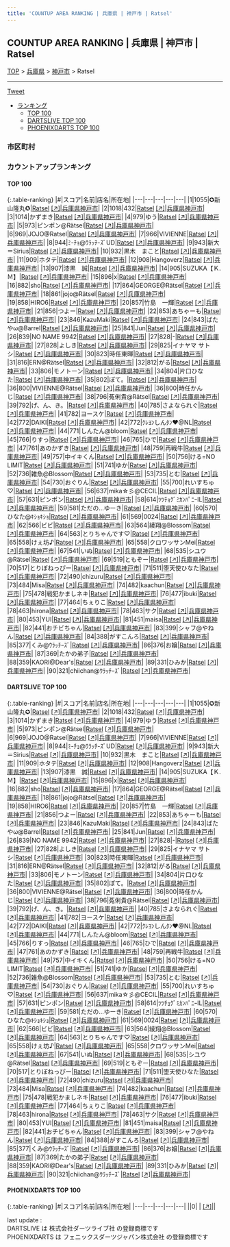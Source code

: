 ```yaml
---
title: 'COUNTUP AREA RANKING | 兵庫県 | 神戸市 | Ratsel'
---
```

## COUNTUP AREA RANKING | 兵庫県 | 神戸市 | Ratsel

[TOP](/darts/rank/) > [兵庫県](/darts/rank/兵庫県/) > [神戸市](/darts/rank/兵庫県/神戸市/) > Ratsel

___

<a href="https://twitter.com/share?ref_src=twsrc%5Etfw" data-text="COUNTUP AREA RANKING | 兵庫県神戸市Ratsel" class="twitter-share-button" data-hashtags="DARTSLIVE,PHOENIXDARTS,darts,ダーツ" data-show-count="false">Tweet</a>

* [ランキング](#カウントアップランキング)
    * [TOP 100](#top-100)
    * [DARTSLIVE TOP 100](#dartslive-top-100)
    * [PHOENIXDARTS TOP 100](#phoenixdarts-top-100)

### 市区町村

<ul>

</ul>

### カウントアップランキング

#### TOP 100



{:.table-ranking}
|#|スコア|名前|店名|所在地|
|---|---|---|---|---|
|1|1055|<span class="rank-name-dl">✪新山隆丸✪</span>|<a href="/darts/rank/shops/9cc5c64fe7e21275774c926eb736cb5a.html">Ratsel</a> <a href="https://search.dartslive.com/jp/shop/9cc5c64fe7e21275774c926eb736cb5a">[↗]</a>|<a href="/darts/rank/兵庫県/神戸市">兵庫県神戸市</a>|
|2|1018|<span class="rank-name-dl">432</span>|<a href="/darts/rank/shops/9cc5c64fe7e21275774c926eb736cb5a.html">Ratsel</a> <a href="https://search.dartslive.com/jp/shop/9cc5c64fe7e21275774c926eb736cb5a">[↗]</a>|<a href="/darts/rank/兵庫県/神戸市">兵庫県神戸市</a>|
|3|1014|<span class="rank-name-dl">かずまき</span>|<a href="/darts/rank/shops/9cc5c64fe7e21275774c926eb736cb5a.html">Ratsel</a> <a href="https://search.dartslive.com/jp/shop/9cc5c64fe7e21275774c926eb736cb5a">[↗]</a>|<a href="/darts/rank/兵庫県/神戸市">兵庫県神戸市</a>|
|4|979|<span class="rank-name-dl">ゆう</span>|<a href="/darts/rank/shops/9cc5c64fe7e21275774c926eb736cb5a.html">Ratsel</a> <a href="https://search.dartslive.com/jp/shop/9cc5c64fe7e21275774c926eb736cb5a">[↗]</a>|<a href="/darts/rank/兵庫県/神戸市">兵庫県神戸市</a>|
|5|973|<span class="rank-name-dl">ピンポン@Rätsel</span>|<a href="/darts/rank/shops/9cc5c64fe7e21275774c926eb736cb5a.html">Ratsel</a> <a href="https://search.dartslive.com/jp/shop/9cc5c64fe7e21275774c926eb736cb5a">[↗]</a>|<a href="/darts/rank/兵庫県/神戸市">兵庫県神戸市</a>|
|6|969|<span class="rank-name-dl">JOJO@Ratsel</span>|<a href="/darts/rank/shops/9cc5c64fe7e21275774c926eb736cb5a.html">Ratsel</a> <a href="https://search.dartslive.com/jp/shop/9cc5c64fe7e21275774c926eb736cb5a">[↗]</a>|<a href="/darts/rank/兵庫県/神戸市">兵庫県神戸市</a>|
|7|966|<span class="rank-name-dl">VIVIENNE</span>|<a href="/darts/rank/shops/9cc5c64fe7e21275774c926eb736cb5a.html">Ratsel</a> <a href="https://search.dartslive.com/jp/shop/9cc5c64fe7e21275774c926eb736cb5a">[↗]</a>|<a href="/darts/rank/兵庫県/神戸市">兵庫県神戸市</a>|
|8|944|<span class="rank-name-dl">ﾐ-ﾁｮ@ｳﾗｯﾁ-ｽﾞUD</span>|<a href="/darts/rank/shops/9cc5c64fe7e21275774c926eb736cb5a.html">Ratsel</a> <a href="https://search.dartslive.com/jp/shop/9cc5c64fe7e21275774c926eb736cb5a">[↗]</a>|<a href="/darts/rank/兵庫県/神戸市">兵庫県神戸市</a>|
|9|943|<span class="rank-name-dl">新大＝Sirius</span>|<a href="/darts/rank/shops/9cc5c64fe7e21275774c926eb736cb5a.html">Ratsel</a> <a href="https://search.dartslive.com/jp/shop/9cc5c64fe7e21275774c926eb736cb5a">[↗]</a>|<a href="/darts/rank/兵庫県/神戸市">兵庫県神戸市</a>|
|10|932|<span class="rank-name-dl">黒木　まこと</span>|<a href="/darts/rank/shops/9cc5c64fe7e21275774c926eb736cb5a.html">Ratsel</a> <a href="https://search.dartslive.com/jp/shop/9cc5c64fe7e21275774c926eb736cb5a">[↗]</a>|<a href="/darts/rank/兵庫県/神戸市">兵庫県神戸市</a>|
|11|909|<span class="rank-name-dl">ホタテ</span>|<a href="/darts/rank/shops/9cc5c64fe7e21275774c926eb736cb5a.html">Ratsel</a> <a href="https://search.dartslive.com/jp/shop/9cc5c64fe7e21275774c926eb736cb5a">[↗]</a>|<a href="/darts/rank/兵庫県/神戸市">兵庫県神戸市</a>|
|12|908|<span class="rank-name-dl">Hangoverz</span>|<a href="/darts/rank/shops/9cc5c64fe7e21275774c926eb736cb5a.html">Ratsel</a> <a href="https://search.dartslive.com/jp/shop/9cc5c64fe7e21275774c926eb736cb5a">[↗]</a>|<a href="/darts/rank/兵庫県/神戸市">兵庫県神戸市</a>|
|13|907|<span class="rank-name-dl">漆黒　誠</span>|<a href="/darts/rank/shops/9cc5c64fe7e21275774c926eb736cb5a.html">Ratsel</a> <a href="https://search.dartslive.com/jp/shop/9cc5c64fe7e21275774c926eb736cb5a">[↗]</a>|<a href="/darts/rank/兵庫県/神戸市">兵庫県神戸市</a>|
|14|905|<span class="rank-name-dl">SUZUKA【Ｋ.Ｍ】</span>|<a href="/darts/rank/shops/9cc5c64fe7e21275774c926eb736cb5a.html">Ratsel</a> <a href="https://search.dartslive.com/jp/shop/9cc5c64fe7e21275774c926eb736cb5a">[↗]</a>|<a href="/darts/rank/兵庫県/神戸市">兵庫県神戸市</a>|
|15|896|<span class="rank-name-dl">x</span>|<a href="/darts/rank/shops/9cc5c64fe7e21275774c926eb736cb5a.html">Ratsel</a> <a href="https://search.dartslive.com/jp/shop/9cc5c64fe7e21275774c926eb736cb5a">[↗]</a>|<a href="/darts/rank/兵庫県/神戸市">兵庫県神戸市</a>|
|16|882|<span class="rank-name-dl">sho</span>|<a href="/darts/rank/shops/9cc5c64fe7e21275774c926eb736cb5a.html">Ratsel</a> <a href="https://search.dartslive.com/jp/shop/9cc5c64fe7e21275774c926eb736cb5a">[↗]</a>|<a href="/darts/rank/兵庫県/神戸市">兵庫県神戸市</a>|
|17|864|<span class="rank-name-dl">GEORGE@Rätsel</span>|<a href="/darts/rank/shops/9cc5c64fe7e21275774c926eb736cb5a.html">Ratsel</a> <a href="https://search.dartslive.com/jp/shop/9cc5c64fe7e21275774c926eb736cb5a">[↗]</a>|<a href="/darts/rank/兵庫県/神戸市">兵庫県神戸市</a>|
|18|861|<span class="rank-name-dl">jojo@Rätsel</span>|<a href="/darts/rank/shops/9cc5c64fe7e21275774c926eb736cb5a.html">Ratsel</a> <a href="https://search.dartslive.com/jp/shop/9cc5c64fe7e21275774c926eb736cb5a">[↗]</a>|<a href="/darts/rank/兵庫県/神戸市">兵庫県神戸市</a>|
|19|858|<span class="rank-name-dl">HIRO6</span>|<a href="/darts/rank/shops/9cc5c64fe7e21275774c926eb736cb5a.html">Ratsel</a> <a href="https://search.dartslive.com/jp/shop/9cc5c64fe7e21275774c926eb736cb5a">[↗]</a>|<a href="/darts/rank/兵庫県/神戸市">兵庫県神戸市</a>|
|20|857|<span class="rank-name-dl">竹島　一輝</span>|<a href="/darts/rank/shops/9cc5c64fe7e21275774c926eb736cb5a.html">Ratsel</a> <a href="https://search.dartslive.com/jp/shop/9cc5c64fe7e21275774c926eb736cb5a">[↗]</a>|<a href="/darts/rank/兵庫県/神戸市">兵庫県神戸市</a>|
|21|856|<span class="rank-name-dl">つよー</span>|<a href="/darts/rank/shops/9cc5c64fe7e21275774c926eb736cb5a.html">Ratsel</a> <a href="https://search.dartslive.com/jp/shop/9cc5c64fe7e21275774c926eb736cb5a">[↗]</a>|<a href="/darts/rank/兵庫県/神戸市">兵庫県神戸市</a>|
|22|853|<span class="rank-name-dl">あちゃーも</span>|<a href="/darts/rank/shops/9cc5c64fe7e21275774c926eb736cb5a.html">Ratsel</a> <a href="https://search.dartslive.com/jp/shop/9cc5c64fe7e21275774c926eb736cb5a">[↗]</a>|<a href="/darts/rank/兵庫県/神戸市">兵庫県神戸市</a>|
|23|846|<span class="rank-name-dl">KazuMaki</span>|<a href="/darts/rank/shops/9cc5c64fe7e21275774c926eb736cb5a.html">Ratsel</a> <a href="https://search.dartslive.com/jp/shop/9cc5c64fe7e21275774c926eb736cb5a">[↗]</a>|<a href="/darts/rank/兵庫県/神戸市">兵庫県神戸市</a>|
|24|843|<span class="rank-name-dl">ばたやω@Barrel</span>|<a href="/darts/rank/shops/9cc5c64fe7e21275774c926eb736cb5a.html">Ratsel</a> <a href="https://search.dartslive.com/jp/shop/9cc5c64fe7e21275774c926eb736cb5a">[↗]</a>|<a href="/darts/rank/兵庫県/神戸市">兵庫県神戸市</a>|
|25|841|<span class="rank-name-dl">Jun</span>|<a href="/darts/rank/shops/9cc5c64fe7e21275774c926eb736cb5a.html">Ratsel</a> <a href="https://search.dartslive.com/jp/shop/9cc5c64fe7e21275774c926eb736cb5a">[↗]</a>|<a href="/darts/rank/兵庫県/神戸市">兵庫県神戸市</a>|
|26|839|<span class="rank-name-dl">NO NAME 9942</span>|<a href="/darts/rank/shops/9cc5c64fe7e21275774c926eb736cb5a.html">Ratsel</a> <a href="https://search.dartslive.com/jp/shop/9cc5c64fe7e21275774c926eb736cb5a">[↗]</a>|<a href="/darts/rank/兵庫県/神戸市">兵庫県神戸市</a>|
|27|828|<span class="rank-name-dl">-</span>|<a href="/darts/rank/shops/9cc5c64fe7e21275774c926eb736cb5a.html">Ratsel</a> <a href="https://search.dartslive.com/jp/shop/9cc5c64fe7e21275774c926eb736cb5a">[↗]</a>|<a href="/darts/rank/兵庫県/神戸市">兵庫県神戸市</a>|
|27|828|<span class="rank-name-dl">よしき</span>|<a href="/darts/rank/shops/9cc5c64fe7e21275774c926eb736cb5a.html">Ratsel</a> <a href="https://search.dartslive.com/jp/shop/9cc5c64fe7e21275774c926eb736cb5a">[↗]</a>|<a href="/darts/rank/兵庫県/神戸市">兵庫県神戸市</a>|
|29|825|<span class="rank-name-dl">イナヤマ サトシ</span>|<a href="/darts/rank/shops/9cc5c64fe7e21275774c926eb736cb5a.html">Ratsel</a> <a href="https://search.dartslive.com/jp/shop/9cc5c64fe7e21275774c926eb736cb5a">[↗]</a>|<a href="/darts/rank/兵庫県/神戸市">兵庫県神戸市</a>|
|30|823|<span class="rank-name-dl">時任東暉</span>|<a href="/darts/rank/shops/9cc5c64fe7e21275774c926eb736cb5a.html">Ratsel</a> <a href="https://search.dartslive.com/jp/shop/9cc5c64fe7e21275774c926eb736cb5a">[↗]</a>|<a href="/darts/rank/兵庫県/神戸市">兵庫県神戸市</a>|
|31|816|<span class="rank-name-dl">ERN@Rätsel</span>|<a href="/darts/rank/shops/9cc5c64fe7e21275774c926eb736cb5a.html">Ratsel</a> <a href="https://search.dartslive.com/jp/shop/9cc5c64fe7e21275774c926eb736cb5a">[↗]</a>|<a href="/darts/rank/兵庫県/神戸市">兵庫県神戸市</a>|
|32|812|<span class="rank-name-dl">がる</span>|<a href="/darts/rank/shops/9cc5c64fe7e21275774c926eb736cb5a.html">Ratsel</a> <a href="https://search.dartslive.com/jp/shop/9cc5c64fe7e21275774c926eb736cb5a">[↗]</a>|<a href="/darts/rank/兵庫県/神戸市">兵庫県神戸市</a>|
|33|806|<span class="rank-name-dl">モノトーン</span>|<a href="/darts/rank/shops/9cc5c64fe7e21275774c926eb736cb5a.html">Ratsel</a> <a href="https://search.dartslive.com/jp/shop/9cc5c64fe7e21275774c926eb736cb5a">[↗]</a>|<a href="/darts/rank/兵庫県/神戸市">兵庫県神戸市</a>|
|34|804|<span class="rank-name-dl">片口ひなた</span>|<a href="/darts/rank/shops/9cc5c64fe7e21275774c926eb736cb5a.html">Ratsel</a> <a href="https://search.dartslive.com/jp/shop/9cc5c64fe7e21275774c926eb736cb5a">[↗]</a>|<a href="/darts/rank/兵庫県/神戸市">兵庫県神戸市</a>|
|35|802|<span class="rank-name-dl">ぽて。</span>|<a href="/darts/rank/shops/9cc5c64fe7e21275774c926eb736cb5a.html">Ratsel</a> <a href="https://search.dartslive.com/jp/shop/9cc5c64fe7e21275774c926eb736cb5a">[↗]</a>|<a href="/darts/rank/兵庫県/神戸市">兵庫県神戸市</a>|
|36|800|<span class="rank-name-dl">VIVIENNE@Rätsel</span>|<a href="/darts/rank/shops/9cc5c64fe7e21275774c926eb736cb5a.html">Ratsel</a> <a href="https://search.dartslive.com/jp/shop/9cc5c64fe7e21275774c926eb736cb5a">[↗]</a>|<a href="/darts/rank/兵庫県/神戸市">兵庫県神戸市</a>|
|36|800|<span class="rank-name-dl">時任かんじ</span>|<a href="/darts/rank/shops/9cc5c64fe7e21275774c926eb736cb5a.html">Ratsel</a> <a href="https://search.dartslive.com/jp/shop/9cc5c64fe7e21275774c926eb736cb5a">[↗]</a>|<a href="/darts/rank/兵庫県/神戸市">兵庫県神戸市</a>|
|38|796|<span class="rank-name-dl">菟俐貴@Rätsel</span>|<a href="/darts/rank/shops/9cc5c64fe7e21275774c926eb736cb5a.html">Ratsel</a> <a href="https://search.dartslive.com/jp/shop/9cc5c64fe7e21275774c926eb736cb5a">[↗]</a>|<a href="/darts/rank/兵庫県/神戸市">兵庫県神戸市</a>|
|39|792|<span class="rank-name-dl">げ、ん、き。</span>|<a href="/darts/rank/shops/9cc5c64fe7e21275774c926eb736cb5a.html">Ratsel</a> <a href="https://search.dartslive.com/jp/shop/9cc5c64fe7e21275774c926eb736cb5a">[↗]</a>|<a href="/darts/rank/兵庫県/神戸市">兵庫県神戸市</a>|
|40|785|<span class="rank-name-dl">さよなられぐ</span>|<a href="/darts/rank/shops/9cc5c64fe7e21275774c926eb736cb5a.html">Ratsel</a> <a href="https://search.dartslive.com/jp/shop/9cc5c64fe7e21275774c926eb736cb5a">[↗]</a>|<a href="/darts/rank/兵庫県/神戸市">兵庫県神戸市</a>|
|41|782|<span class="rank-name-dl">ヨースケ</span>|<a href="/darts/rank/shops/9cc5c64fe7e21275774c926eb736cb5a.html">Ratsel</a> <a href="https://search.dartslive.com/jp/shop/9cc5c64fe7e21275774c926eb736cb5a">[↗]</a>|<a href="/darts/rank/兵庫県/神戸市">兵庫県神戸市</a>|
|42|772|<span class="rank-name-dl">DAIKI</span>|<a href="/darts/rank/shops/9cc5c64fe7e21275774c926eb736cb5a.html">Ratsel</a> <a href="https://search.dartslive.com/jp/shop/9cc5c64fe7e21275774c926eb736cb5a">[↗]</a>|<a href="/darts/rank/兵庫県/神戸市">兵庫県神戸市</a>|
|42|772|<span class="rank-name-dl">ｸﾚﾖﾝしんﾀﾝ♥@NL</span>|<a href="/darts/rank/shops/9cc5c64fe7e21275774c926eb736cb5a.html">Ratsel</a> <a href="https://search.dartslive.com/jp/shop/9cc5c64fe7e21275774c926eb736cb5a">[↗]</a>|<a href="/darts/rank/兵庫県/神戸市">兵庫県神戸市</a>|
|44|771|<span class="rank-name-dl">しんたん@bloom</span>|<a href="/darts/rank/shops/9cc5c64fe7e21275774c926eb736cb5a.html">Ratsel</a> <a href="https://search.dartslive.com/jp/shop/9cc5c64fe7e21275774c926eb736cb5a">[↗]</a>|<a href="/darts/rank/兵庫県/神戸市">兵庫県神戸市</a>|
|45|766|<span class="rank-name-dl">りすっ</span>|<a href="/darts/rank/shops/9cc5c64fe7e21275774c926eb736cb5a.html">Ratsel</a> <a href="https://search.dartslive.com/jp/shop/9cc5c64fe7e21275774c926eb736cb5a">[↗]</a>|<a href="/darts/rank/兵庫県/神戸市">兵庫県神戸市</a>|
|46|765|<span class="rank-name-dl">ひで</span>|<a href="/darts/rank/shops/9cc5c64fe7e21275774c926eb736cb5a.html">Ratsel</a> <a href="https://search.dartslive.com/jp/shop/9cc5c64fe7e21275774c926eb736cb5a">[↗]</a>|<a href="/darts/rank/兵庫県/神戸市">兵庫県神戸市</a>|
|47|761|<span class="rank-name-dl">あのかずき</span>|<a href="/darts/rank/shops/9cc5c64fe7e21275774c926eb736cb5a.html">Ratsel</a> <a href="https://search.dartslive.com/jp/shop/9cc5c64fe7e21275774c926eb736cb5a">[↗]</a>|<a href="/darts/rank/兵庫県/神戸市">兵庫県神戸市</a>|
|48|759|<span class="rank-name-dl">再戦牛</span>|<a href="/darts/rank/shops/9cc5c64fe7e21275774c926eb736cb5a.html">Ratsel</a> <a href="https://search.dartslive.com/jp/shop/9cc5c64fe7e21275774c926eb736cb5a">[↗]</a>|<a href="/darts/rank/兵庫県/神戸市">兵庫県神戸市</a>|
|49|757|<span class="rank-name-dl">中イキくん</span>|<a href="/darts/rank/shops/9cc5c64fe7e21275774c926eb736cb5a.html">Ratsel</a> <a href="https://search.dartslive.com/jp/shop/9cc5c64fe7e21275774c926eb736cb5a">[↗]</a>|<a href="/darts/rank/兵庫県/神戸市">兵庫県神戸市</a>|
|50|756|<span class="rank-name-dl">ける=NO LIMIT</span>|<a href="/darts/rank/shops/9cc5c64fe7e21275774c926eb736cb5a.html">Ratsel</a> <a href="https://search.dartslive.com/jp/shop/9cc5c64fe7e21275774c926eb736cb5a">[↗]</a>|<a href="/darts/rank/兵庫県/神戸市">兵庫県神戸市</a>|
|51|741|<span class="rank-name-dl">ゆか</span>|<a href="/darts/rank/shops/9cc5c64fe7e21275774c926eb736cb5a.html">Ratsel</a> <a href="https://search.dartslive.com/jp/shop/9cc5c64fe7e21275774c926eb736cb5a">[↗]</a>|<a href="/darts/rank/兵庫県/神戸市">兵庫県神戸市</a>|
|52|736|<span class="rank-name-dl">雑魚@Blossom</span>|<a href="/darts/rank/shops/9cc5c64fe7e21275774c926eb736cb5a.html">Ratsel</a> <a href="https://search.dartslive.com/jp/shop/9cc5c64fe7e21275774c926eb736cb5a">[↗]</a>|<a href="/darts/rank/兵庫県/神戸市">兵庫県神戸市</a>|
|53|735|<span class="rank-name-dl">とむ</span>|<a href="/darts/rank/shops/9cc5c64fe7e21275774c926eb736cb5a.html">Ratsel</a> <a href="https://search.dartslive.com/jp/shop/9cc5c64fe7e21275774c926eb736cb5a">[↗]</a>|<a href="/darts/rank/兵庫県/神戸市">兵庫県神戸市</a>|
|54|730|<span class="rank-name-dl">おぐりん</span>|<a href="/darts/rank/shops/9cc5c64fe7e21275774c926eb736cb5a.html">Ratsel</a> <a href="https://search.dartslive.com/jp/shop/9cc5c64fe7e21275774c926eb736cb5a">[↗]</a>|<a href="/darts/rank/兵庫県/神戸市">兵庫県神戸市</a>|
|55|700|<span class="rank-name-dl">れいすちゅ♡</span>|<a href="/darts/rank/shops/9cc5c64fe7e21275774c926eb736cb5a.html">Ratsel</a> <a href="https://search.dartslive.com/jp/shop/9cc5c64fe7e21275774c926eb736cb5a">[↗]</a>|<a href="/darts/rank/兵庫県/神戸市">兵庫県神戸市</a>|
|56|637|<span class="rank-name-dl">mika☆彡@CECIL</span>|<a href="/darts/rank/shops/9cc5c64fe7e21275774c926eb736cb5a.html">Ratsel</a> <a href="https://search.dartslive.com/jp/shop/9cc5c64fe7e21275774c926eb736cb5a">[↗]</a>|<a href="/darts/rank/兵庫県/神戸市">兵庫県神戸市</a>|
|57|631|<span class="rank-name-dl">ピンポン</span>|<a href="/darts/rank/shops/9cc5c64fe7e21275774c926eb736cb5a.html">Ratsel</a> <a href="https://search.dartslive.com/jp/shop/9cc5c64fe7e21275774c926eb736cb5a">[↗]</a>|<a href="/darts/rank/兵庫県/神戸市">兵庫県神戸市</a>|
|58|614|<span class="rank-name-dl">ﾂﾂﾁｮｸﾞﾐｶﾝﾊﾟﾆｰIL</span>|<a href="/darts/rank/shops/9cc5c64fe7e21275774c926eb736cb5a.html">Ratsel</a> <a href="https://search.dartslive.com/jp/shop/9cc5c64fe7e21275774c926eb736cb5a">[↗]</a>|<a href="/darts/rank/兵庫県/神戸市">兵庫県神戸市</a>|
|59|581|<span class="rank-name-dl">ただの...ゆーき</span>|<a href="/darts/rank/shops/9cc5c64fe7e21275774c926eb736cb5a.html">Ratsel</a> <a href="https://search.dartslive.com/jp/shop/9cc5c64fe7e21275774c926eb736cb5a">[↗]</a>|<a href="/darts/rank/兵庫県/神戸市">兵庫県神戸市</a>|
|60|570|<span class="rank-name-dl">ひなた@ｷｼｮｷｼｮ</span>|<a href="/darts/rank/shops/9cc5c64fe7e21275774c926eb736cb5a.html">Ratsel</a> <a href="https://search.dartslive.com/jp/shop/9cc5c64fe7e21275774c926eb736cb5a">[↗]</a>|<a href="/darts/rank/兵庫県/神戸市">兵庫県神戸市</a>|
|61|569|<span class="rank-name-dl">0024</span>|<a href="/darts/rank/shops/9cc5c64fe7e21275774c926eb736cb5a.html">Ratsel</a> <a href="https://search.dartslive.com/jp/shop/9cc5c64fe7e21275774c926eb736cb5a">[↗]</a>|<a href="/darts/rank/兵庫県/神戸市">兵庫県神戸市</a>|
|62|566|<span class="rank-name-dl">ビビ</span>|<a href="/darts/rank/shops/9cc5c64fe7e21275774c926eb736cb5a.html">Ratsel</a> <a href="https://search.dartslive.com/jp/shop/9cc5c64fe7e21275774c926eb736cb5a">[↗]</a>|<a href="/darts/rank/兵庫県/神戸市">兵庫県神戸市</a>|
|63|564|<span class="rank-name-dl">綾翔@Blossom</span>|<a href="/darts/rank/shops/9cc5c64fe7e21275774c926eb736cb5a.html">Ratsel</a> <a href="https://search.dartslive.com/jp/shop/9cc5c64fe7e21275774c926eb736cb5a">[↗]</a>|<a href="/darts/rank/兵庫県/神戸市">兵庫県神戸市</a>|
|64|563|<span class="rank-name-dl">とりちゃんです♡</span>|<a href="/darts/rank/shops/9cc5c64fe7e21275774c926eb736cb5a.html">Ratsel</a> <a href="https://search.dartslive.com/jp/shop/9cc5c64fe7e21275774c926eb736cb5a">[↗]</a>|<a href="/darts/rank/兵庫県/神戸市">兵庫県神戸市</a>|
|65|558|<span class="rank-name-dl">けぇ坊♪</span>|<a href="/darts/rank/shops/9cc5c64fe7e21275774c926eb736cb5a.html">Ratsel</a> <a href="https://search.dartslive.com/jp/shop/9cc5c64fe7e21275774c926eb736cb5a">[↗]</a>|<a href="/darts/rank/兵庫県/神戸市">兵庫県神戸市</a>|
|65|558|<span class="rank-name-dl">クロワッサンMei</span>|<a href="/darts/rank/shops/9cc5c64fe7e21275774c926eb736cb5a.html">Ratsel</a> <a href="https://search.dartslive.com/jp/shop/9cc5c64fe7e21275774c926eb736cb5a">[↗]</a>|<a href="/darts/rank/兵庫県/神戸市">兵庫県神戸市</a>|
|67|541|<span class="rank-name-dl">いぬ</span>|<a href="/darts/rank/shops/9cc5c64fe7e21275774c926eb736cb5a.html">Ratsel</a> <a href="https://search.dartslive.com/jp/shop/9cc5c64fe7e21275774c926eb736cb5a">[↗]</a>|<a href="/darts/rank/兵庫県/神戸市">兵庫県神戸市</a>|
|68|535|<span class="rank-name-dl">シユウ@Rätsel</span>|<a href="/darts/rank/shops/9cc5c64fe7e21275774c926eb736cb5a.html">Ratsel</a> <a href="https://search.dartslive.com/jp/shop/9cc5c64fe7e21275774c926eb736cb5a">[↗]</a>|<a href="/darts/rank/兵庫県/神戸市">兵庫県神戸市</a>|
|69|519|<span class="rank-name-dl">ともぞー</span>|<a href="/darts/rank/shops/9cc5c64fe7e21275774c926eb736cb5a.html">Ratsel</a> <a href="https://search.dartslive.com/jp/shop/9cc5c64fe7e21275774c926eb736cb5a">[↗]</a>|<a href="/darts/rank/兵庫県/神戸市">兵庫県神戸市</a>|
|70|517|<span class="rank-name-dl">とりぼねっぴー</span>|<a href="/darts/rank/shops/9cc5c64fe7e21275774c926eb736cb5a.html">Ratsel</a> <a href="https://search.dartslive.com/jp/shop/9cc5c64fe7e21275774c926eb736cb5a">[↗]</a>|<a href="/darts/rank/兵庫県/神戸市">兵庫県神戸市</a>|
|71|511|<span class="rank-name-dl">堕天使ひなた</span>|<a href="/darts/rank/shops/9cc5c64fe7e21275774c926eb736cb5a.html">Ratsel</a> <a href="https://search.dartslive.com/jp/shop/9cc5c64fe7e21275774c926eb736cb5a">[↗]</a>|<a href="/darts/rank/兵庫県/神戸市">兵庫県神戸市</a>|
|72|490|<span class="rank-name-dl">chizuru</span>|<a href="/darts/rank/shops/9cc5c64fe7e21275774c926eb736cb5a.html">Ratsel</a> <a href="https://search.dartslive.com/jp/shop/9cc5c64fe7e21275774c926eb736cb5a">[↗]</a>|<a href="/darts/rank/兵庫県/神戸市">兵庫県神戸市</a>|
|73|484|<span class="rank-name-dl">Misa</span>|<a href="/darts/rank/shops/9cc5c64fe7e21275774c926eb736cb5a.html">Ratsel</a> <a href="https://search.dartslive.com/jp/shop/9cc5c64fe7e21275774c926eb736cb5a">[↗]</a>|<a href="/darts/rank/兵庫県/神戸市">兵庫県神戸市</a>|
|74|482|<span class="rank-name-dl">kaachun</span>|<a href="/darts/rank/shops/9cc5c64fe7e21275774c926eb736cb5a.html">Ratsel</a> <a href="https://search.dartslive.com/jp/shop/9cc5c64fe7e21275774c926eb736cb5a">[↗]</a>|<a href="/darts/rank/兵庫県/神戸市">兵庫県神戸市</a>|
|75|478|<span class="rank-name-dl">戦犯かましネキ</span>|<a href="/darts/rank/shops/9cc5c64fe7e21275774c926eb736cb5a.html">Ratsel</a> <a href="https://search.dartslive.com/jp/shop/9cc5c64fe7e21275774c926eb736cb5a">[↗]</a>|<a href="/darts/rank/兵庫県/神戸市">兵庫県神戸市</a>|
|76|477|<span class="rank-name-dl">ibuki</span>|<a href="/darts/rank/shops/9cc5c64fe7e21275774c926eb736cb5a.html">Ratsel</a> <a href="https://search.dartslive.com/jp/shop/9cc5c64fe7e21275774c926eb736cb5a">[↗]</a>|<a href="/darts/rank/兵庫県/神戸市">兵庫県神戸市</a>|
|77|464|<span class="rank-name-dl">ちぇりこ</span>|<a href="/darts/rank/shops/9cc5c64fe7e21275774c926eb736cb5a.html">Ratsel</a> <a href="https://search.dartslive.com/jp/shop/9cc5c64fe7e21275774c926eb736cb5a">[↗]</a>|<a href="/darts/rank/兵庫県/神戸市">兵庫県神戸市</a>|
|78|463|<span class="rank-name-dl">hirona</span>|<a href="/darts/rank/shops/9cc5c64fe7e21275774c926eb736cb5a.html">Ratsel</a> <a href="https://search.dartslive.com/jp/shop/9cc5c64fe7e21275774c926eb736cb5a">[↗]</a>|<a href="/darts/rank/兵庫県/神戸市">兵庫県神戸市</a>|
|78|463|<span class="rank-name-dl">サク</span>|<a href="/darts/rank/shops/9cc5c64fe7e21275774c926eb736cb5a.html">Ratsel</a> <a href="https://search.dartslive.com/jp/shop/9cc5c64fe7e21275774c926eb736cb5a">[↗]</a>|<a href="/darts/rank/兵庫県/神戸市">兵庫県神戸市</a>|
|80|453|<span class="rank-name-dl">YUI</span>|<a href="/darts/rank/shops/9cc5c64fe7e21275774c926eb736cb5a.html">Ratsel</a> <a href="https://search.dartslive.com/jp/shop/9cc5c64fe7e21275774c926eb736cb5a">[↗]</a>|<a href="/darts/rank/兵庫県/神戸市">兵庫県神戸市</a>|
|81|451|<span class="rank-name-dl">maisa</span>|<a href="/darts/rank/shops/9cc5c64fe7e21275774c926eb736cb5a.html">Ratsel</a> <a href="https://search.dartslive.com/jp/shop/9cc5c64fe7e21275774c926eb736cb5a">[↗]</a>|<a href="/darts/rank/兵庫県/神戸市">兵庫県神戸市</a>|
|82|441|<span class="rank-name-dl">おチビちゃん</span>|<a href="/darts/rank/shops/9cc5c64fe7e21275774c926eb736cb5a.html">Ratsel</a> <a href="https://search.dartslive.com/jp/shop/9cc5c64fe7e21275774c926eb736cb5a">[↗]</a>|<a href="/darts/rank/兵庫県/神戸市">兵庫県神戸市</a>|
|83|399|<span class="rank-name-dl">シャフ@やねん</span>|<a href="/darts/rank/shops/9cc5c64fe7e21275774c926eb736cb5a.html">Ratsel</a> <a href="https://search.dartslive.com/jp/shop/9cc5c64fe7e21275774c926eb736cb5a">[↗]</a>|<a href="/darts/rank/兵庫県/神戸市">兵庫県神戸市</a>|
|84|388|<span class="rank-name-dl">がすこんろ</span>|<a href="/darts/rank/shops/9cc5c64fe7e21275774c926eb736cb5a.html">Ratsel</a> <a href="https://search.dartslive.com/jp/shop/9cc5c64fe7e21275774c926eb736cb5a">[↗]</a>|<a href="/darts/rank/兵庫県/神戸市">兵庫県神戸市</a>|
|85|377|<span class="rank-name-dl">くみ@ｳﾗｯﾁｰｽﾞ</span>|<a href="/darts/rank/shops/9cc5c64fe7e21275774c926eb736cb5a.html">Ratsel</a> <a href="https://search.dartslive.com/jp/shop/9cc5c64fe7e21275774c926eb736cb5a">[↗]</a>|<a href="/darts/rank/兵庫県/神戸市">兵庫県神戸市</a>|
|86|376|<span class="rank-name-dl">お嬢</span>|<a href="/darts/rank/shops/9cc5c64fe7e21275774c926eb736cb5a.html">Ratsel</a> <a href="https://search.dartslive.com/jp/shop/9cc5c64fe7e21275774c926eb736cb5a">[↗]</a>|<a href="/darts/rank/兵庫県/神戸市">兵庫県神戸市</a>|
|87|369|<span class="rank-name-dl">たかの弟子</span>|<a href="/darts/rank/shops/9cc5c64fe7e21275774c926eb736cb5a.html">Ratsel</a> <a href="https://search.dartslive.com/jp/shop/9cc5c64fe7e21275774c926eb736cb5a">[↗]</a>|<a href="/darts/rank/兵庫県/神戸市">兵庫県神戸市</a>|
|88|359|<span class="rank-name-dl">KAORI@Dear&#x27;s</span>|<a href="/darts/rank/shops/9cc5c64fe7e21275774c926eb736cb5a.html">Ratsel</a> <a href="https://search.dartslive.com/jp/shop/9cc5c64fe7e21275774c926eb736cb5a">[↗]</a>|<a href="/darts/rank/兵庫県/神戸市">兵庫県神戸市</a>|
|89|331|<span class="rank-name-dl">ひみか</span>|<a href="/darts/rank/shops/9cc5c64fe7e21275774c926eb736cb5a.html">Ratsel</a> <a href="https://search.dartslive.com/jp/shop/9cc5c64fe7e21275774c926eb736cb5a">[↗]</a>|<a href="/darts/rank/兵庫県/神戸市">兵庫県神戸市</a>|
|90|321|<span class="rank-name-dl">chiichan@ｳﾗｯﾁｰｽﾞ</span>|<a href="/darts/rank/shops/9cc5c64fe7e21275774c926eb736cb5a.html">Ratsel</a> <a href="https://search.dartslive.com/jp/shop/9cc5c64fe7e21275774c926eb736cb5a">[↗]</a>|<a href="/darts/rank/兵庫県/神戸市">兵庫県神戸市</a>|


#### DARTSLIVE TOP 100



{:.table-ranking}
|#|スコア|名前|店名|所在地|
|---|---|---|---|---|
|1|1055|<span class="rank-name-dl">✪新山隆丸✪</span>|<a href="/darts/rank/shops/9cc5c64fe7e21275774c926eb736cb5a.html">Ratsel</a> <a href="https://search.dartslive.com/jp/shop/9cc5c64fe7e21275774c926eb736cb5a">[↗]</a>|<a href="/darts/rank/兵庫県/神戸市">兵庫県神戸市</a>|
|2|1018|<span class="rank-name-dl">432</span>|<a href="/darts/rank/shops/9cc5c64fe7e21275774c926eb736cb5a.html">Ratsel</a> <a href="https://search.dartslive.com/jp/shop/9cc5c64fe7e21275774c926eb736cb5a">[↗]</a>|<a href="/darts/rank/兵庫県/神戸市">兵庫県神戸市</a>|
|3|1014|<span class="rank-name-dl">かずまき</span>|<a href="/darts/rank/shops/9cc5c64fe7e21275774c926eb736cb5a.html">Ratsel</a> <a href="https://search.dartslive.com/jp/shop/9cc5c64fe7e21275774c926eb736cb5a">[↗]</a>|<a href="/darts/rank/兵庫県/神戸市">兵庫県神戸市</a>|
|4|979|<span class="rank-name-dl">ゆう</span>|<a href="/darts/rank/shops/9cc5c64fe7e21275774c926eb736cb5a.html">Ratsel</a> <a href="https://search.dartslive.com/jp/shop/9cc5c64fe7e21275774c926eb736cb5a">[↗]</a>|<a href="/darts/rank/兵庫県/神戸市">兵庫県神戸市</a>|
|5|973|<span class="rank-name-dl">ピンポン@Rätsel</span>|<a href="/darts/rank/shops/9cc5c64fe7e21275774c926eb736cb5a.html">Ratsel</a> <a href="https://search.dartslive.com/jp/shop/9cc5c64fe7e21275774c926eb736cb5a">[↗]</a>|<a href="/darts/rank/兵庫県/神戸市">兵庫県神戸市</a>|
|6|969|<span class="rank-name-dl">JOJO@Ratsel</span>|<a href="/darts/rank/shops/9cc5c64fe7e21275774c926eb736cb5a.html">Ratsel</a> <a href="https://search.dartslive.com/jp/shop/9cc5c64fe7e21275774c926eb736cb5a">[↗]</a>|<a href="/darts/rank/兵庫県/神戸市">兵庫県神戸市</a>|
|7|966|<span class="rank-name-dl">VIVIENNE</span>|<a href="/darts/rank/shops/9cc5c64fe7e21275774c926eb736cb5a.html">Ratsel</a> <a href="https://search.dartslive.com/jp/shop/9cc5c64fe7e21275774c926eb736cb5a">[↗]</a>|<a href="/darts/rank/兵庫県/神戸市">兵庫県神戸市</a>|
|8|944|<span class="rank-name-dl">ﾐ-ﾁｮ@ｳﾗｯﾁ-ｽﾞUD</span>|<a href="/darts/rank/shops/9cc5c64fe7e21275774c926eb736cb5a.html">Ratsel</a> <a href="https://search.dartslive.com/jp/shop/9cc5c64fe7e21275774c926eb736cb5a">[↗]</a>|<a href="/darts/rank/兵庫県/神戸市">兵庫県神戸市</a>|
|9|943|<span class="rank-name-dl">新大＝Sirius</span>|<a href="/darts/rank/shops/9cc5c64fe7e21275774c926eb736cb5a.html">Ratsel</a> <a href="https://search.dartslive.com/jp/shop/9cc5c64fe7e21275774c926eb736cb5a">[↗]</a>|<a href="/darts/rank/兵庫県/神戸市">兵庫県神戸市</a>|
|10|932|<span class="rank-name-dl">黒木　まこと</span>|<a href="/darts/rank/shops/9cc5c64fe7e21275774c926eb736cb5a.html">Ratsel</a> <a href="https://search.dartslive.com/jp/shop/9cc5c64fe7e21275774c926eb736cb5a">[↗]</a>|<a href="/darts/rank/兵庫県/神戸市">兵庫県神戸市</a>|
|11|909|<span class="rank-name-dl">ホタテ</span>|<a href="/darts/rank/shops/9cc5c64fe7e21275774c926eb736cb5a.html">Ratsel</a> <a href="https://search.dartslive.com/jp/shop/9cc5c64fe7e21275774c926eb736cb5a">[↗]</a>|<a href="/darts/rank/兵庫県/神戸市">兵庫県神戸市</a>|
|12|908|<span class="rank-name-dl">Hangoverz</span>|<a href="/darts/rank/shops/9cc5c64fe7e21275774c926eb736cb5a.html">Ratsel</a> <a href="https://search.dartslive.com/jp/shop/9cc5c64fe7e21275774c926eb736cb5a">[↗]</a>|<a href="/darts/rank/兵庫県/神戸市">兵庫県神戸市</a>|
|13|907|<span class="rank-name-dl">漆黒　誠</span>|<a href="/darts/rank/shops/9cc5c64fe7e21275774c926eb736cb5a.html">Ratsel</a> <a href="https://search.dartslive.com/jp/shop/9cc5c64fe7e21275774c926eb736cb5a">[↗]</a>|<a href="/darts/rank/兵庫県/神戸市">兵庫県神戸市</a>|
|14|905|<span class="rank-name-dl">SUZUKA【Ｋ.Ｍ】</span>|<a href="/darts/rank/shops/9cc5c64fe7e21275774c926eb736cb5a.html">Ratsel</a> <a href="https://search.dartslive.com/jp/shop/9cc5c64fe7e21275774c926eb736cb5a">[↗]</a>|<a href="/darts/rank/兵庫県/神戸市">兵庫県神戸市</a>|
|15|896|<span class="rank-name-dl">x</span>|<a href="/darts/rank/shops/9cc5c64fe7e21275774c926eb736cb5a.html">Ratsel</a> <a href="https://search.dartslive.com/jp/shop/9cc5c64fe7e21275774c926eb736cb5a">[↗]</a>|<a href="/darts/rank/兵庫県/神戸市">兵庫県神戸市</a>|
|16|882|<span class="rank-name-dl">sho</span>|<a href="/darts/rank/shops/9cc5c64fe7e21275774c926eb736cb5a.html">Ratsel</a> <a href="https://search.dartslive.com/jp/shop/9cc5c64fe7e21275774c926eb736cb5a">[↗]</a>|<a href="/darts/rank/兵庫県/神戸市">兵庫県神戸市</a>|
|17|864|<span class="rank-name-dl">GEORGE@Rätsel</span>|<a href="/darts/rank/shops/9cc5c64fe7e21275774c926eb736cb5a.html">Ratsel</a> <a href="https://search.dartslive.com/jp/shop/9cc5c64fe7e21275774c926eb736cb5a">[↗]</a>|<a href="/darts/rank/兵庫県/神戸市">兵庫県神戸市</a>|
|18|861|<span class="rank-name-dl">jojo@Rätsel</span>|<a href="/darts/rank/shops/9cc5c64fe7e21275774c926eb736cb5a.html">Ratsel</a> <a href="https://search.dartslive.com/jp/shop/9cc5c64fe7e21275774c926eb736cb5a">[↗]</a>|<a href="/darts/rank/兵庫県/神戸市">兵庫県神戸市</a>|
|19|858|<span class="rank-name-dl">HIRO6</span>|<a href="/darts/rank/shops/9cc5c64fe7e21275774c926eb736cb5a.html">Ratsel</a> <a href="https://search.dartslive.com/jp/shop/9cc5c64fe7e21275774c926eb736cb5a">[↗]</a>|<a href="/darts/rank/兵庫県/神戸市">兵庫県神戸市</a>|
|20|857|<span class="rank-name-dl">竹島　一輝</span>|<a href="/darts/rank/shops/9cc5c64fe7e21275774c926eb736cb5a.html">Ratsel</a> <a href="https://search.dartslive.com/jp/shop/9cc5c64fe7e21275774c926eb736cb5a">[↗]</a>|<a href="/darts/rank/兵庫県/神戸市">兵庫県神戸市</a>|
|21|856|<span class="rank-name-dl">つよー</span>|<a href="/darts/rank/shops/9cc5c64fe7e21275774c926eb736cb5a.html">Ratsel</a> <a href="https://search.dartslive.com/jp/shop/9cc5c64fe7e21275774c926eb736cb5a">[↗]</a>|<a href="/darts/rank/兵庫県/神戸市">兵庫県神戸市</a>|
|22|853|<span class="rank-name-dl">あちゃーも</span>|<a href="/darts/rank/shops/9cc5c64fe7e21275774c926eb736cb5a.html">Ratsel</a> <a href="https://search.dartslive.com/jp/shop/9cc5c64fe7e21275774c926eb736cb5a">[↗]</a>|<a href="/darts/rank/兵庫県/神戸市">兵庫県神戸市</a>|
|23|846|<span class="rank-name-dl">KazuMaki</span>|<a href="/darts/rank/shops/9cc5c64fe7e21275774c926eb736cb5a.html">Ratsel</a> <a href="https://search.dartslive.com/jp/shop/9cc5c64fe7e21275774c926eb736cb5a">[↗]</a>|<a href="/darts/rank/兵庫県/神戸市">兵庫県神戸市</a>|
|24|843|<span class="rank-name-dl">ばたやω@Barrel</span>|<a href="/darts/rank/shops/9cc5c64fe7e21275774c926eb736cb5a.html">Ratsel</a> <a href="https://search.dartslive.com/jp/shop/9cc5c64fe7e21275774c926eb736cb5a">[↗]</a>|<a href="/darts/rank/兵庫県/神戸市">兵庫県神戸市</a>|
|25|841|<span class="rank-name-dl">Jun</span>|<a href="/darts/rank/shops/9cc5c64fe7e21275774c926eb736cb5a.html">Ratsel</a> <a href="https://search.dartslive.com/jp/shop/9cc5c64fe7e21275774c926eb736cb5a">[↗]</a>|<a href="/darts/rank/兵庫県/神戸市">兵庫県神戸市</a>|
|26|839|<span class="rank-name-dl">NO NAME 9942</span>|<a href="/darts/rank/shops/9cc5c64fe7e21275774c926eb736cb5a.html">Ratsel</a> <a href="https://search.dartslive.com/jp/shop/9cc5c64fe7e21275774c926eb736cb5a">[↗]</a>|<a href="/darts/rank/兵庫県/神戸市">兵庫県神戸市</a>|
|27|828|<span class="rank-name-dl">-</span>|<a href="/darts/rank/shops/9cc5c64fe7e21275774c926eb736cb5a.html">Ratsel</a> <a href="https://search.dartslive.com/jp/shop/9cc5c64fe7e21275774c926eb736cb5a">[↗]</a>|<a href="/darts/rank/兵庫県/神戸市">兵庫県神戸市</a>|
|27|828|<span class="rank-name-dl">よしき</span>|<a href="/darts/rank/shops/9cc5c64fe7e21275774c926eb736cb5a.html">Ratsel</a> <a href="https://search.dartslive.com/jp/shop/9cc5c64fe7e21275774c926eb736cb5a">[↗]</a>|<a href="/darts/rank/兵庫県/神戸市">兵庫県神戸市</a>|
|29|825|<span class="rank-name-dl">イナヤマ サトシ</span>|<a href="/darts/rank/shops/9cc5c64fe7e21275774c926eb736cb5a.html">Ratsel</a> <a href="https://search.dartslive.com/jp/shop/9cc5c64fe7e21275774c926eb736cb5a">[↗]</a>|<a href="/darts/rank/兵庫県/神戸市">兵庫県神戸市</a>|
|30|823|<span class="rank-name-dl">時任東暉</span>|<a href="/darts/rank/shops/9cc5c64fe7e21275774c926eb736cb5a.html">Ratsel</a> <a href="https://search.dartslive.com/jp/shop/9cc5c64fe7e21275774c926eb736cb5a">[↗]</a>|<a href="/darts/rank/兵庫県/神戸市">兵庫県神戸市</a>|
|31|816|<span class="rank-name-dl">ERN@Rätsel</span>|<a href="/darts/rank/shops/9cc5c64fe7e21275774c926eb736cb5a.html">Ratsel</a> <a href="https://search.dartslive.com/jp/shop/9cc5c64fe7e21275774c926eb736cb5a">[↗]</a>|<a href="/darts/rank/兵庫県/神戸市">兵庫県神戸市</a>|
|32|812|<span class="rank-name-dl">がる</span>|<a href="/darts/rank/shops/9cc5c64fe7e21275774c926eb736cb5a.html">Ratsel</a> <a href="https://search.dartslive.com/jp/shop/9cc5c64fe7e21275774c926eb736cb5a">[↗]</a>|<a href="/darts/rank/兵庫県/神戸市">兵庫県神戸市</a>|
|33|806|<span class="rank-name-dl">モノトーン</span>|<a href="/darts/rank/shops/9cc5c64fe7e21275774c926eb736cb5a.html">Ratsel</a> <a href="https://search.dartslive.com/jp/shop/9cc5c64fe7e21275774c926eb736cb5a">[↗]</a>|<a href="/darts/rank/兵庫県/神戸市">兵庫県神戸市</a>|
|34|804|<span class="rank-name-dl">片口ひなた</span>|<a href="/darts/rank/shops/9cc5c64fe7e21275774c926eb736cb5a.html">Ratsel</a> <a href="https://search.dartslive.com/jp/shop/9cc5c64fe7e21275774c926eb736cb5a">[↗]</a>|<a href="/darts/rank/兵庫県/神戸市">兵庫県神戸市</a>|
|35|802|<span class="rank-name-dl">ぽて。</span>|<a href="/darts/rank/shops/9cc5c64fe7e21275774c926eb736cb5a.html">Ratsel</a> <a href="https://search.dartslive.com/jp/shop/9cc5c64fe7e21275774c926eb736cb5a">[↗]</a>|<a href="/darts/rank/兵庫県/神戸市">兵庫県神戸市</a>|
|36|800|<span class="rank-name-dl">VIVIENNE@Rätsel</span>|<a href="/darts/rank/shops/9cc5c64fe7e21275774c926eb736cb5a.html">Ratsel</a> <a href="https://search.dartslive.com/jp/shop/9cc5c64fe7e21275774c926eb736cb5a">[↗]</a>|<a href="/darts/rank/兵庫県/神戸市">兵庫県神戸市</a>|
|36|800|<span class="rank-name-dl">時任かんじ</span>|<a href="/darts/rank/shops/9cc5c64fe7e21275774c926eb736cb5a.html">Ratsel</a> <a href="https://search.dartslive.com/jp/shop/9cc5c64fe7e21275774c926eb736cb5a">[↗]</a>|<a href="/darts/rank/兵庫県/神戸市">兵庫県神戸市</a>|
|38|796|<span class="rank-name-dl">菟俐貴@Rätsel</span>|<a href="/darts/rank/shops/9cc5c64fe7e21275774c926eb736cb5a.html">Ratsel</a> <a href="https://search.dartslive.com/jp/shop/9cc5c64fe7e21275774c926eb736cb5a">[↗]</a>|<a href="/darts/rank/兵庫県/神戸市">兵庫県神戸市</a>|
|39|792|<span class="rank-name-dl">げ、ん、き。</span>|<a href="/darts/rank/shops/9cc5c64fe7e21275774c926eb736cb5a.html">Ratsel</a> <a href="https://search.dartslive.com/jp/shop/9cc5c64fe7e21275774c926eb736cb5a">[↗]</a>|<a href="/darts/rank/兵庫県/神戸市">兵庫県神戸市</a>|
|40|785|<span class="rank-name-dl">さよなられぐ</span>|<a href="/darts/rank/shops/9cc5c64fe7e21275774c926eb736cb5a.html">Ratsel</a> <a href="https://search.dartslive.com/jp/shop/9cc5c64fe7e21275774c926eb736cb5a">[↗]</a>|<a href="/darts/rank/兵庫県/神戸市">兵庫県神戸市</a>|
|41|782|<span class="rank-name-dl">ヨースケ</span>|<a href="/darts/rank/shops/9cc5c64fe7e21275774c926eb736cb5a.html">Ratsel</a> <a href="https://search.dartslive.com/jp/shop/9cc5c64fe7e21275774c926eb736cb5a">[↗]</a>|<a href="/darts/rank/兵庫県/神戸市">兵庫県神戸市</a>|
|42|772|<span class="rank-name-dl">DAIKI</span>|<a href="/darts/rank/shops/9cc5c64fe7e21275774c926eb736cb5a.html">Ratsel</a> <a href="https://search.dartslive.com/jp/shop/9cc5c64fe7e21275774c926eb736cb5a">[↗]</a>|<a href="/darts/rank/兵庫県/神戸市">兵庫県神戸市</a>|
|42|772|<span class="rank-name-dl">ｸﾚﾖﾝしんﾀﾝ♥@NL</span>|<a href="/darts/rank/shops/9cc5c64fe7e21275774c926eb736cb5a.html">Ratsel</a> <a href="https://search.dartslive.com/jp/shop/9cc5c64fe7e21275774c926eb736cb5a">[↗]</a>|<a href="/darts/rank/兵庫県/神戸市">兵庫県神戸市</a>|
|44|771|<span class="rank-name-dl">しんたん@bloom</span>|<a href="/darts/rank/shops/9cc5c64fe7e21275774c926eb736cb5a.html">Ratsel</a> <a href="https://search.dartslive.com/jp/shop/9cc5c64fe7e21275774c926eb736cb5a">[↗]</a>|<a href="/darts/rank/兵庫県/神戸市">兵庫県神戸市</a>|
|45|766|<span class="rank-name-dl">りすっ</span>|<a href="/darts/rank/shops/9cc5c64fe7e21275774c926eb736cb5a.html">Ratsel</a> <a href="https://search.dartslive.com/jp/shop/9cc5c64fe7e21275774c926eb736cb5a">[↗]</a>|<a href="/darts/rank/兵庫県/神戸市">兵庫県神戸市</a>|
|46|765|<span class="rank-name-dl">ひで</span>|<a href="/darts/rank/shops/9cc5c64fe7e21275774c926eb736cb5a.html">Ratsel</a> <a href="https://search.dartslive.com/jp/shop/9cc5c64fe7e21275774c926eb736cb5a">[↗]</a>|<a href="/darts/rank/兵庫県/神戸市">兵庫県神戸市</a>|
|47|761|<span class="rank-name-dl">あのかずき</span>|<a href="/darts/rank/shops/9cc5c64fe7e21275774c926eb736cb5a.html">Ratsel</a> <a href="https://search.dartslive.com/jp/shop/9cc5c64fe7e21275774c926eb736cb5a">[↗]</a>|<a href="/darts/rank/兵庫県/神戸市">兵庫県神戸市</a>|
|48|759|<span class="rank-name-dl">再戦牛</span>|<a href="/darts/rank/shops/9cc5c64fe7e21275774c926eb736cb5a.html">Ratsel</a> <a href="https://search.dartslive.com/jp/shop/9cc5c64fe7e21275774c926eb736cb5a">[↗]</a>|<a href="/darts/rank/兵庫県/神戸市">兵庫県神戸市</a>|
|49|757|<span class="rank-name-dl">中イキくん</span>|<a href="/darts/rank/shops/9cc5c64fe7e21275774c926eb736cb5a.html">Ratsel</a> <a href="https://search.dartslive.com/jp/shop/9cc5c64fe7e21275774c926eb736cb5a">[↗]</a>|<a href="/darts/rank/兵庫県/神戸市">兵庫県神戸市</a>|
|50|756|<span class="rank-name-dl">ける=NO LIMIT</span>|<a href="/darts/rank/shops/9cc5c64fe7e21275774c926eb736cb5a.html">Ratsel</a> <a href="https://search.dartslive.com/jp/shop/9cc5c64fe7e21275774c926eb736cb5a">[↗]</a>|<a href="/darts/rank/兵庫県/神戸市">兵庫県神戸市</a>|
|51|741|<span class="rank-name-dl">ゆか</span>|<a href="/darts/rank/shops/9cc5c64fe7e21275774c926eb736cb5a.html">Ratsel</a> <a href="https://search.dartslive.com/jp/shop/9cc5c64fe7e21275774c926eb736cb5a">[↗]</a>|<a href="/darts/rank/兵庫県/神戸市">兵庫県神戸市</a>|
|52|736|<span class="rank-name-dl">雑魚@Blossom</span>|<a href="/darts/rank/shops/9cc5c64fe7e21275774c926eb736cb5a.html">Ratsel</a> <a href="https://search.dartslive.com/jp/shop/9cc5c64fe7e21275774c926eb736cb5a">[↗]</a>|<a href="/darts/rank/兵庫県/神戸市">兵庫県神戸市</a>|
|53|735|<span class="rank-name-dl">とむ</span>|<a href="/darts/rank/shops/9cc5c64fe7e21275774c926eb736cb5a.html">Ratsel</a> <a href="https://search.dartslive.com/jp/shop/9cc5c64fe7e21275774c926eb736cb5a">[↗]</a>|<a href="/darts/rank/兵庫県/神戸市">兵庫県神戸市</a>|
|54|730|<span class="rank-name-dl">おぐりん</span>|<a href="/darts/rank/shops/9cc5c64fe7e21275774c926eb736cb5a.html">Ratsel</a> <a href="https://search.dartslive.com/jp/shop/9cc5c64fe7e21275774c926eb736cb5a">[↗]</a>|<a href="/darts/rank/兵庫県/神戸市">兵庫県神戸市</a>|
|55|700|<span class="rank-name-dl">れいすちゅ♡</span>|<a href="/darts/rank/shops/9cc5c64fe7e21275774c926eb736cb5a.html">Ratsel</a> <a href="https://search.dartslive.com/jp/shop/9cc5c64fe7e21275774c926eb736cb5a">[↗]</a>|<a href="/darts/rank/兵庫県/神戸市">兵庫県神戸市</a>|
|56|637|<span class="rank-name-dl">mika☆彡@CECIL</span>|<a href="/darts/rank/shops/9cc5c64fe7e21275774c926eb736cb5a.html">Ratsel</a> <a href="https://search.dartslive.com/jp/shop/9cc5c64fe7e21275774c926eb736cb5a">[↗]</a>|<a href="/darts/rank/兵庫県/神戸市">兵庫県神戸市</a>|
|57|631|<span class="rank-name-dl">ピンポン</span>|<a href="/darts/rank/shops/9cc5c64fe7e21275774c926eb736cb5a.html">Ratsel</a> <a href="https://search.dartslive.com/jp/shop/9cc5c64fe7e21275774c926eb736cb5a">[↗]</a>|<a href="/darts/rank/兵庫県/神戸市">兵庫県神戸市</a>|
|58|614|<span class="rank-name-dl">ﾂﾂﾁｮｸﾞﾐｶﾝﾊﾟﾆｰIL</span>|<a href="/darts/rank/shops/9cc5c64fe7e21275774c926eb736cb5a.html">Ratsel</a> <a href="https://search.dartslive.com/jp/shop/9cc5c64fe7e21275774c926eb736cb5a">[↗]</a>|<a href="/darts/rank/兵庫県/神戸市">兵庫県神戸市</a>|
|59|581|<span class="rank-name-dl">ただの...ゆーき</span>|<a href="/darts/rank/shops/9cc5c64fe7e21275774c926eb736cb5a.html">Ratsel</a> <a href="https://search.dartslive.com/jp/shop/9cc5c64fe7e21275774c926eb736cb5a">[↗]</a>|<a href="/darts/rank/兵庫県/神戸市">兵庫県神戸市</a>|
|60|570|<span class="rank-name-dl">ひなた@ｷｼｮｷｼｮ</span>|<a href="/darts/rank/shops/9cc5c64fe7e21275774c926eb736cb5a.html">Ratsel</a> <a href="https://search.dartslive.com/jp/shop/9cc5c64fe7e21275774c926eb736cb5a">[↗]</a>|<a href="/darts/rank/兵庫県/神戸市">兵庫県神戸市</a>|
|61|569|<span class="rank-name-dl">0024</span>|<a href="/darts/rank/shops/9cc5c64fe7e21275774c926eb736cb5a.html">Ratsel</a> <a href="https://search.dartslive.com/jp/shop/9cc5c64fe7e21275774c926eb736cb5a">[↗]</a>|<a href="/darts/rank/兵庫県/神戸市">兵庫県神戸市</a>|
|62|566|<span class="rank-name-dl">ビビ</span>|<a href="/darts/rank/shops/9cc5c64fe7e21275774c926eb736cb5a.html">Ratsel</a> <a href="https://search.dartslive.com/jp/shop/9cc5c64fe7e21275774c926eb736cb5a">[↗]</a>|<a href="/darts/rank/兵庫県/神戸市">兵庫県神戸市</a>|
|63|564|<span class="rank-name-dl">綾翔@Blossom</span>|<a href="/darts/rank/shops/9cc5c64fe7e21275774c926eb736cb5a.html">Ratsel</a> <a href="https://search.dartslive.com/jp/shop/9cc5c64fe7e21275774c926eb736cb5a">[↗]</a>|<a href="/darts/rank/兵庫県/神戸市">兵庫県神戸市</a>|
|64|563|<span class="rank-name-dl">とりちゃんです♡</span>|<a href="/darts/rank/shops/9cc5c64fe7e21275774c926eb736cb5a.html">Ratsel</a> <a href="https://search.dartslive.com/jp/shop/9cc5c64fe7e21275774c926eb736cb5a">[↗]</a>|<a href="/darts/rank/兵庫県/神戸市">兵庫県神戸市</a>|
|65|558|<span class="rank-name-dl">けぇ坊♪</span>|<a href="/darts/rank/shops/9cc5c64fe7e21275774c926eb736cb5a.html">Ratsel</a> <a href="https://search.dartslive.com/jp/shop/9cc5c64fe7e21275774c926eb736cb5a">[↗]</a>|<a href="/darts/rank/兵庫県/神戸市">兵庫県神戸市</a>|
|65|558|<span class="rank-name-dl">クロワッサンMei</span>|<a href="/darts/rank/shops/9cc5c64fe7e21275774c926eb736cb5a.html">Ratsel</a> <a href="https://search.dartslive.com/jp/shop/9cc5c64fe7e21275774c926eb736cb5a">[↗]</a>|<a href="/darts/rank/兵庫県/神戸市">兵庫県神戸市</a>|
|67|541|<span class="rank-name-dl">いぬ</span>|<a href="/darts/rank/shops/9cc5c64fe7e21275774c926eb736cb5a.html">Ratsel</a> <a href="https://search.dartslive.com/jp/shop/9cc5c64fe7e21275774c926eb736cb5a">[↗]</a>|<a href="/darts/rank/兵庫県/神戸市">兵庫県神戸市</a>|
|68|535|<span class="rank-name-dl">シユウ@Rätsel</span>|<a href="/darts/rank/shops/9cc5c64fe7e21275774c926eb736cb5a.html">Ratsel</a> <a href="https://search.dartslive.com/jp/shop/9cc5c64fe7e21275774c926eb736cb5a">[↗]</a>|<a href="/darts/rank/兵庫県/神戸市">兵庫県神戸市</a>|
|69|519|<span class="rank-name-dl">ともぞー</span>|<a href="/darts/rank/shops/9cc5c64fe7e21275774c926eb736cb5a.html">Ratsel</a> <a href="https://search.dartslive.com/jp/shop/9cc5c64fe7e21275774c926eb736cb5a">[↗]</a>|<a href="/darts/rank/兵庫県/神戸市">兵庫県神戸市</a>|
|70|517|<span class="rank-name-dl">とりぼねっぴー</span>|<a href="/darts/rank/shops/9cc5c64fe7e21275774c926eb736cb5a.html">Ratsel</a> <a href="https://search.dartslive.com/jp/shop/9cc5c64fe7e21275774c926eb736cb5a">[↗]</a>|<a href="/darts/rank/兵庫県/神戸市">兵庫県神戸市</a>|
|71|511|<span class="rank-name-dl">堕天使ひなた</span>|<a href="/darts/rank/shops/9cc5c64fe7e21275774c926eb736cb5a.html">Ratsel</a> <a href="https://search.dartslive.com/jp/shop/9cc5c64fe7e21275774c926eb736cb5a">[↗]</a>|<a href="/darts/rank/兵庫県/神戸市">兵庫県神戸市</a>|
|72|490|<span class="rank-name-dl">chizuru</span>|<a href="/darts/rank/shops/9cc5c64fe7e21275774c926eb736cb5a.html">Ratsel</a> <a href="https://search.dartslive.com/jp/shop/9cc5c64fe7e21275774c926eb736cb5a">[↗]</a>|<a href="/darts/rank/兵庫県/神戸市">兵庫県神戸市</a>|
|73|484|<span class="rank-name-dl">Misa</span>|<a href="/darts/rank/shops/9cc5c64fe7e21275774c926eb736cb5a.html">Ratsel</a> <a href="https://search.dartslive.com/jp/shop/9cc5c64fe7e21275774c926eb736cb5a">[↗]</a>|<a href="/darts/rank/兵庫県/神戸市">兵庫県神戸市</a>|
|74|482|<span class="rank-name-dl">kaachun</span>|<a href="/darts/rank/shops/9cc5c64fe7e21275774c926eb736cb5a.html">Ratsel</a> <a href="https://search.dartslive.com/jp/shop/9cc5c64fe7e21275774c926eb736cb5a">[↗]</a>|<a href="/darts/rank/兵庫県/神戸市">兵庫県神戸市</a>|
|75|478|<span class="rank-name-dl">戦犯かましネキ</span>|<a href="/darts/rank/shops/9cc5c64fe7e21275774c926eb736cb5a.html">Ratsel</a> <a href="https://search.dartslive.com/jp/shop/9cc5c64fe7e21275774c926eb736cb5a">[↗]</a>|<a href="/darts/rank/兵庫県/神戸市">兵庫県神戸市</a>|
|76|477|<span class="rank-name-dl">ibuki</span>|<a href="/darts/rank/shops/9cc5c64fe7e21275774c926eb736cb5a.html">Ratsel</a> <a href="https://search.dartslive.com/jp/shop/9cc5c64fe7e21275774c926eb736cb5a">[↗]</a>|<a href="/darts/rank/兵庫県/神戸市">兵庫県神戸市</a>|
|77|464|<span class="rank-name-dl">ちぇりこ</span>|<a href="/darts/rank/shops/9cc5c64fe7e21275774c926eb736cb5a.html">Ratsel</a> <a href="https://search.dartslive.com/jp/shop/9cc5c64fe7e21275774c926eb736cb5a">[↗]</a>|<a href="/darts/rank/兵庫県/神戸市">兵庫県神戸市</a>|
|78|463|<span class="rank-name-dl">hirona</span>|<a href="/darts/rank/shops/9cc5c64fe7e21275774c926eb736cb5a.html">Ratsel</a> <a href="https://search.dartslive.com/jp/shop/9cc5c64fe7e21275774c926eb736cb5a">[↗]</a>|<a href="/darts/rank/兵庫県/神戸市">兵庫県神戸市</a>|
|78|463|<span class="rank-name-dl">サク</span>|<a href="/darts/rank/shops/9cc5c64fe7e21275774c926eb736cb5a.html">Ratsel</a> <a href="https://search.dartslive.com/jp/shop/9cc5c64fe7e21275774c926eb736cb5a">[↗]</a>|<a href="/darts/rank/兵庫県/神戸市">兵庫県神戸市</a>|
|80|453|<span class="rank-name-dl">YUI</span>|<a href="/darts/rank/shops/9cc5c64fe7e21275774c926eb736cb5a.html">Ratsel</a> <a href="https://search.dartslive.com/jp/shop/9cc5c64fe7e21275774c926eb736cb5a">[↗]</a>|<a href="/darts/rank/兵庫県/神戸市">兵庫県神戸市</a>|
|81|451|<span class="rank-name-dl">maisa</span>|<a href="/darts/rank/shops/9cc5c64fe7e21275774c926eb736cb5a.html">Ratsel</a> <a href="https://search.dartslive.com/jp/shop/9cc5c64fe7e21275774c926eb736cb5a">[↗]</a>|<a href="/darts/rank/兵庫県/神戸市">兵庫県神戸市</a>|
|82|441|<span class="rank-name-dl">おチビちゃん</span>|<a href="/darts/rank/shops/9cc5c64fe7e21275774c926eb736cb5a.html">Ratsel</a> <a href="https://search.dartslive.com/jp/shop/9cc5c64fe7e21275774c926eb736cb5a">[↗]</a>|<a href="/darts/rank/兵庫県/神戸市">兵庫県神戸市</a>|
|83|399|<span class="rank-name-dl">シャフ@やねん</span>|<a href="/darts/rank/shops/9cc5c64fe7e21275774c926eb736cb5a.html">Ratsel</a> <a href="https://search.dartslive.com/jp/shop/9cc5c64fe7e21275774c926eb736cb5a">[↗]</a>|<a href="/darts/rank/兵庫県/神戸市">兵庫県神戸市</a>|
|84|388|<span class="rank-name-dl">がすこんろ</span>|<a href="/darts/rank/shops/9cc5c64fe7e21275774c926eb736cb5a.html">Ratsel</a> <a href="https://search.dartslive.com/jp/shop/9cc5c64fe7e21275774c926eb736cb5a">[↗]</a>|<a href="/darts/rank/兵庫県/神戸市">兵庫県神戸市</a>|
|85|377|<span class="rank-name-dl">くみ@ｳﾗｯﾁｰｽﾞ</span>|<a href="/darts/rank/shops/9cc5c64fe7e21275774c926eb736cb5a.html">Ratsel</a> <a href="https://search.dartslive.com/jp/shop/9cc5c64fe7e21275774c926eb736cb5a">[↗]</a>|<a href="/darts/rank/兵庫県/神戸市">兵庫県神戸市</a>|
|86|376|<span class="rank-name-dl">お嬢</span>|<a href="/darts/rank/shops/9cc5c64fe7e21275774c926eb736cb5a.html">Ratsel</a> <a href="https://search.dartslive.com/jp/shop/9cc5c64fe7e21275774c926eb736cb5a">[↗]</a>|<a href="/darts/rank/兵庫県/神戸市">兵庫県神戸市</a>|
|87|369|<span class="rank-name-dl">たかの弟子</span>|<a href="/darts/rank/shops/9cc5c64fe7e21275774c926eb736cb5a.html">Ratsel</a> <a href="https://search.dartslive.com/jp/shop/9cc5c64fe7e21275774c926eb736cb5a">[↗]</a>|<a href="/darts/rank/兵庫県/神戸市">兵庫県神戸市</a>|
|88|359|<span class="rank-name-dl">KAORI@Dear&#x27;s</span>|<a href="/darts/rank/shops/9cc5c64fe7e21275774c926eb736cb5a.html">Ratsel</a> <a href="https://search.dartslive.com/jp/shop/9cc5c64fe7e21275774c926eb736cb5a">[↗]</a>|<a href="/darts/rank/兵庫県/神戸市">兵庫県神戸市</a>|
|89|331|<span class="rank-name-dl">ひみか</span>|<a href="/darts/rank/shops/9cc5c64fe7e21275774c926eb736cb5a.html">Ratsel</a> <a href="https://search.dartslive.com/jp/shop/9cc5c64fe7e21275774c926eb736cb5a">[↗]</a>|<a href="/darts/rank/兵庫県/神戸市">兵庫県神戸市</a>|
|90|321|<span class="rank-name-dl">chiichan@ｳﾗｯﾁｰｽﾞ</span>|<a href="/darts/rank/shops/9cc5c64fe7e21275774c926eb736cb5a.html">Ratsel</a> <a href="https://search.dartslive.com/jp/shop/9cc5c64fe7e21275774c926eb736cb5a">[↗]</a>|<a href="/darts/rank/兵庫県/神戸市">兵庫県神戸市</a>|


#### PHOENIXDARTS TOP 100



{:.table-ranking}
|#|スコア|名前|店名|所在地|
|---|---|---|---|---|
||0|<span class="rank-name-dl"> </span>|<a href="/darts/rank/shops/.html"></a> <a href="">[↗]</a>|<a href="/darts/rank//"></a>|


<div class="footer border-top border-gray-light mt-5 pt-3 text-right text-gray">
    last update : <span style="font-weight: italic" id="foot_last_modified"></span><br />
    DARTSLIVE は 株式会社ダーツライブ社 の登録商標です<br />
    PHOENIXDARTS は フェニックスダーツジャパン株式会社 の登録商標です<br />
</div>

<script src="https://cdnjs.cloudflare.com/ajax/libs/jquery.tablesorter/2.31.3/js/jquery.tablesorter.min.js" integrity="sha512-qzgd5cYSZcosqpzpn7zF2ZId8f/8CHmFKZ8j7mU4OUXTNRd5g+ZHBPsgKEwoqxCtdQvExE5LprwwPAgoicguNg==" crossorigin="anonymous" referrerpolicy="no-referrer"></script>
<link rel="stylesheet" href="https://cdnjs.cloudflare.com/ajax/libs/jquery.tablesorter/2.31.3/css/theme.default.min.css" integrity="sha512-wghhOJkjQX0Lh3NSWvNKeZ0ZpNn+SPVXX1Qyc9OCaogADktxrBiBdKGDoqVUOyhStvMBmJQ8ZdMHiR3wuEq8+w==" crossorigin="anonymous" referrerpolicy="no-referrer" />
<script>
$(function() {
    $(".table-ranking").tablesorter({sortList:[[0, 0]]});
    $("#foot_last_modified").text(formatDate(new Date(document.lastModified), 'yyyy-MM-dd HH:mm:ss'));
});
</script>

<script async src="https://platform.twitter.com/widgets.js" charset="utf-8"></script>